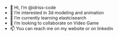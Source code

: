- 👋 Hi, I’m @idriss-code
- 👀 I’m interested in 3d modeling and animation
- 🌱 I’m currently learning elastcisearch
- 💞️ I’m looking to collaborate on Video Game
- 📫 You can reach me on my website or on linkedin

<!---
idriss-code/idriss-code is a ✨ special ✨ repository because its `README.md` (this file) appears on your GitHub profile.
You can click the Preview link to take a look at your changes.
--->
